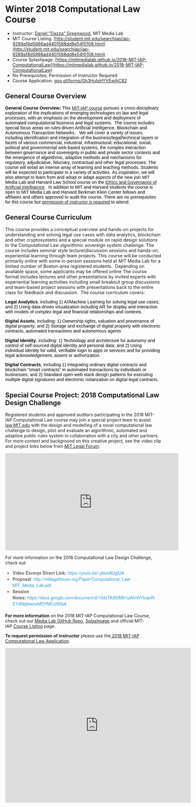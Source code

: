 # Winter 2018 Computational Law Course

* Instructor: [Daniel "Dazza" Greenwood](http://law.mit.edu/dazza), MIT Media Lab
* MIT Course Listing: [http://student.mit.edu/searchiap/iap-9289af8d5886ad4401588dd8e54f0108.html](http://student.mit.edu/searchiap/iap-9289af8d5886ad4401588dd8e54f0108.html)
* Course Splashpage: [https://mitmedialab.github.io/2018-MIT-IAP-ComputationalLaw](https://mitmedialab.github.io/2018-MIT-IAP-ComputationalLaw)
* No Prerequisites; Permission of Instructor Required
* Course Application: [goo.gl/forms/Gh3HuIsHYVEwihC82](https://goo.gl/forms/Gh3HuIsHYVEwihC82)


## General Course Overview

<p style="color: rgb(0, 0, 0); font-family: &quot;Lucida Grande&quot;, Tahoma, Arial, Verdana, sans-serif; font-size: 14.4px;"><strong style="font-size: 14.4px;">General Course Overview:&nbsp;</strong><span style="font-size: 14.4px;">This <a href="http://student.mit.edu/searchiap/iap-9289af8d5886ad4401588dd8e54f0108.html">MIT-IAP course</a> pursues a cross-disciplinary exploration of the implications of emerging technologies on law and legal processes, with an emphasis on the development and deployment of automated computational business and legal systems.&nbsp; The course includes special focus areas on rules-driven Artificial Intelligence, Blockchain and Autonomous Transaction Networks.&nbsp; &nbsp;We will cover a variety of issues, including identification and integration of the business/legal/technical layers or facets of various commercial, industrial, infrastructural, educational, social, political and governmental web-based systems, the complex interaction between governance and sovereignty in public and private sector contexts and the emergence of algorithmic, adaptive methods and mechanisms for regulatory, adjudicative, fiduciary, contractual and other legal processes. The course will entail an intense array of learning and teaching methods. Students will be expected to participate in a variety of activities.&nbsp;</span><span style="font-size: 14.4px;">As inspiration, we will also attempt to learn from and adopt or adapt aspects of the new join MIT Media Lab and Harvard Law School course on the&nbsp;</span><a href="http://hls.harvard.edu/academics/curriculum/catalog/default.aspx?o=71157" style="font-size: 14.4px;">Ethics and Governance of Artificial Intelligence</a><span style="font-size: 14.4px;">.&nbsp;&nbsp;</span><span style="font-size: 14.4px;">In addition to MIT and Harvard students the course is open to MIT Media Lab and Harvard Berkman Klein Center fellows and affiliates and others approved to audit the course. There are no prerequisites for this course but <a href="https://goo.gl/forms/Gh3HuIsHYVEwihC82">permission of instructor is required</a> to attend.</span></p>

## General Course Curriculum

<span style="font-size: 14.4px;">This course provides a conceptual overview and hands-on projects for understanding and solving legal use cases with data analytics, blockchain and other cryptosystems and a special module on rapid design solutions to the Computational Law algorithmic sovereign system challenge. The course includes seminar style lecture/discussion sessions and hands-on, experiential learning through team projects. This course will be conducted primarily online with some in-person sessions held at MIT Media Lab for a limited number of Boston-area registered students.&nbsp; Depending on available space, some applicants may be offered online The course format includes lectures and other presentations by invited experts with experiential learning activities including small breakout group discussions and team-based project sessions with presentations back to the entire class for feedback and discussion.&nbsp;&nbsp;</span><span style="font-size: 14.4px;">The course curriculum covers:</span></p>

<p style="color: rgb(0, 0, 0); font-family: &quot;Lucida Grande&quot;, Tahoma, Arial, Verdana, sans-serif; font-size: 14.4px;"><strong>Legal Analytics</strong>,&nbsp;including 1) AI/Machine Learning for solving legal use cases; and 2) Using data-driven visualization including AR for display and interaction with models of complex legal and financial relationships and contexts.</p>

<p style="color: rgb(0, 0, 0); font-family: &quot;Lucida Grande&quot;, Tahoma, Arial, Verdana, sans-serif; font-size: 14.4px;"><strong>Digital Assets</strong>, including: 1) Ownership rights, valuation and provenance of digital property; and 2) Storage and exchange of digital property with electronic contracts, automated transactions and autonomous agents</p>

<p style="color: rgb(0, 0, 0); font-family: &quot;Lucida Grande&quot;, Tahoma, Arial, Verdana, sans-serif; font-size: 14.4px;"><strong>Digital Identity</strong>, including: 1) Technology and architecture for autonomy and control of self-sourced digital identity and personal data; and 2) Using individual identity for valid, verifiable login to apps or services and for providing legal acknowledgement, assent or authorization.</p>

<p style="color: rgb(0, 0, 0); font-family: &quot;Lucida Grande&quot;, Tahoma, Arial, Verdana, sans-serif; font-size: 14.4px;"><strong>Digital Contracts</strong>, including 1) Integrating ordinary digital contracts and blockchain &quot;smart contracts&quot; in automated transactions by individuals or businesses; and&nbsp;2) Standard open-web stack design patterns for executing multiple digital signatures and electronic notarization on digital legal contracts.</p>

## Special Course Project: 2018 Computational Law Design Challenge


<p>Registered students and approved auditors participating in the 2018 MIT-IAP Computational Law course may join a special project team to assist <a href="https://law.MIT.edu">law.MIT.edu</a> with the design and modelling of a novel computational law challenge to design, pilot and evaluate an algorithmic, automated and adaptive public rules system in collaboration with a city and other partners.&nbsp; For more context and background on this creative project, see the video clip and project links below from <a href="http://MITLegalForum.org">MIT Legal Forum</a>:</p>

<center><iframe allowfullscreen="" frameborder="0" height="315" src="https://www.youtube.com/embed/-pboxAUgiUA?rel=0" width="560"></iframe></center>

<p>For more information on the 2018 Computational Law Design Challenge, check out:</p>

<ul style="padding-right: 0px; margin: 0px 0px 20px; list-style-image: url(&quot;../images/bullet.png&quot;); color: rgb(102, 102, 102); font-family: &quot;Quattrocento Sans&quot;, &quot;Helvetica Neue&quot;, Helvetica, Arial, sans-serif; font-size: 14px;">
	<li><strong>Video Excerpt Direct Link:&nbsp;</strong><a href="https://youtu.be/-pboxAUgiUA" style="color: rgb(51, 153, 204); text-decoration-line: none;">https://youtu.be/-pboxAUgiUA</a></li>
	<li><strong>Proposal</strong>:&nbsp;<a href="http://mitlegalforum.org/Paper/Computational_Law-MIT_Media_Lab.pdf" style="color: rgb(51, 153, 204); text-decoration-line: none;">http://mitlegalforum.org/Paper/Computational_Law-MIT_Media_Lab.pdf</a></li>
	<li><strong>Session Notes:</strong>&nbsp;<a href="https://docs.google.com/document/d/15dzTAS5IM51pAImhYtcqoR-EYdNq9xeceMDYMOJ5KkA" style="color: rgb(51, 153, 204); text-decoration-line: none;">https://docs.google.com/document/d/15dzTAS5IM51pAImhYtcqoR-EYdNq9xeceMDYMOJ5KkA</a></li>
</ul>

<p><strong>For more information</strong>&nbsp;on the&nbsp;2018 MIT-IAP Computational Law Course, check out our&nbsp;<a href="https://github.com/mitmedialab/2018-MIT-IAP-ComputationalLaw/blob/master/docs/MIT-IAP-ComputationalLawCourse-Preview.pdf">Media Lab GitHub Repo</a>,&nbsp;<a href="http://law.mit.edu/learning">Splashpage</a>&nbsp;and official&nbsp;<span style="text-align: center;">MIT-IAP&nbsp;</span><a href="http://student.mit.edu/searchiap/iap-9289af8d5886ad4401588dd8e54f0108.html" style="text-align: center;">Course Listing</a>&nbsp;page.&nbsp;</p>

<p><strong>To request permission of instructor</strong>&nbsp;please use the<a href="https://goo.gl/forms/Gh3HuIsHYVEwihC82">&nbsp;2018 MIT-IAP Computational Law Application</a>.</p>

<p><iframe frameborder="0" height="500" marginheight="0" marginwidth="0" src="https://docs.google.com/forms/d/e/1FAIpQLScoSdW61SkbzBkX73CTZvbSLNYJ_yaSQE_afneU0Wo2VZj7Qg/viewform?embedded=true" width="600">Loading...</iframe></p>
